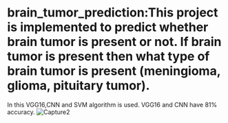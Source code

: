 # brain_tumor_prediction:This project is implemented to predict whether brain tumor is present or not. If brain tumor is present then what type of brain tumor is present (meningioma, glioma, pituitary tumor).
In this VGG16,CNN and SVM algorithm is used.
VGG16 and CNN have 81% accuracy.
![Capture2](https://user-images.githubusercontent.com/91651829/173369334-5ab62df2-4fc2-4f1c-b772-349f6d6304dc.PNG)
